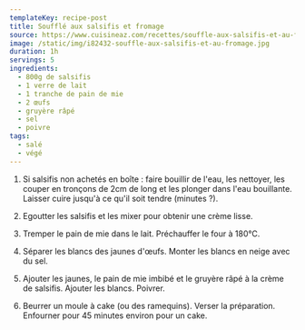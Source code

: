 ```yaml
---
templateKey: recipe-post
title: Soufflé aux salsifis et fromage
source: https://www.cuisineaz.com/recettes/souffle-aux-salsifis-et-au-fromage-89118.aspx
image: /static/img/i82432-souffle-aux-salsifis-et-au-fromage.jpg
duration: 1h
servings: 5
ingredients:
  - 800g de salsifis
  - 1 verre de lait
  - 1 tranche de pain de mie
  - 2 œufs
  - gruyère râpé
  - sel
  - poivre
tags:
  - salé
  - végé
---
```

1. Si salsifis non achetés en boîte : faire bouillir de l'eau, les nettoyer, les couper en tronçons de 2cm de long et les plonger dans l'eau bouillante. Laisser cuire jusqu'à ce qu'il soit tendre (minutes ?).

2. Egoutter les salsifis et les mixer pour obtenir une crème lisse.

3. Tremper le pain de mie dans le lait. Préchauffer le four à 180°C.

4. Séparer les blancs des jaunes d'œufs. Monter les blancs en neige avec du sel.

5. Ajouter les jaunes, le pain de mie imbibé et le gruyère râpé à la crème de salsifis. Ajouter les blancs. Poivrer.

6. Beurrer un moule à cake (ou des ramequins). Verser la préparation. Enfourner pour 45 minutes environ pour un cake.
